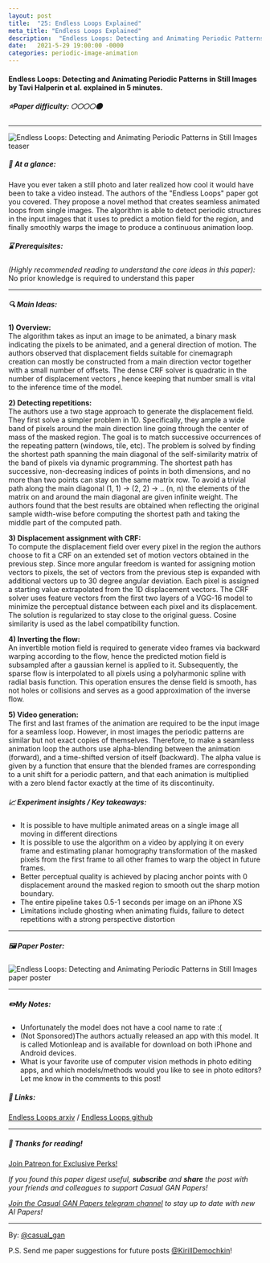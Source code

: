 ```yaml
---
layout: post
title:  "25: Endless Loops Explained"
meta_title: "Endless Loops Explained"
description:  "Endless Loops: Detecting and Animating Periodic Patterns in Still Images by Tavi Halperin et al. explained in 5 minutes."
date:   2021-5-29 19:00:00 -0000
categories: periodic-image-animation
---
```


#### Endless Loops: Detecting and Animating Periodic Patterns in Still Images by Tavi Halperin et al. explained in 5 minutes.

##### ⭐️Paper difficulty: 🌕🌕🌕🌕🌑

***

![Endless Loops: Detecting and Animating Periodic Patterns in Still Images teaser](/assets/images/endless_loops_teaser.gif "Endless Loops teaser")

##### 🎯 At a glance:

Have you ever taken a still photo and later realized how cool it would have been to take a video instead. The authors of the "Endless Loops" paper got you covered. They propose a novel method that creates seamless animated loops from single images. The algorithm is able to detect periodic structures in the input images that it uses to predict a motion field for the region, and finally smoothly warps the image to produce a continuous animation loop.

##### ⌛️ Prerequisites:

*(Highly recommended reading to understand the core ideas in this paper):*  
No prior knowledge is required to understand this paper

***

##### 🔍 Main Ideas:

**1) Overview:**  
The algorithm takes as input an image to be animated, a binary mask indicating the pixels to be animated, and a general direction of motion. The authors observed that displacement fields suitable for cinemagraph creation can mostly be constructed from a main direction vector together with a small number of offsets. The dense CRF solver is quadratic in the number of displacement vectors , hence keeping that number small is vital to the inference time of the model.

**2) Detecting repetitions:**  
The authors use a two stage approach to generate the displacement field. They first solve a simpler problem in 1D. Specifically, they ample a wide band of pixels around the main direction line going through the center of mass of the masked region. The goal is to match successive occurrences of the repeating pattern (windows, tile, etc). The problem is solved by finding the shortest path spanning the main diagonal of the self-similarity matrix of the band of pixels via dynamic programming. The shortest path has successive, non-decreasing indices of points in both dimensions, and no more than two points can stay on the same matrix row. To avoid a trivial path along the main diagonal (1, 1) -> (2, 2) -> .. (n, n) the elements of the matrix on and around the main diagonal are given infinite weight. The authors found that the best results are obtained when reflecting the original sample width-wise before computing the shortest path and taking the middle part of the computed path.

**3) Displacement assignment with CRF:**  
To compute the displacement field over every pixel in the region the authors choose to fit a CRF on an extended set of motion vectors obtained in the previous step. Since more angular freedom is wanted for assigning motion vectors to pixels, the set of vectors from the previous step is expanded with additional vectors up to 30 degree angular deviation. Each pixel is assigned a starting value extrapolated from the 1D displacement vectors.
The CRF solver uses feature vectors from the first two layers of a VGG-16 model to minimize the perceptual distance between each pixel and its displacement. The solution is regularized to stay close to the original guess. Cosine similarity is used as the label compatibility function.

**4) Inverting the flow:**  
An invertible motion field is required to generate video frames via backward warping according to the flow, hence the predicted motion field is subsampled after a gaussian kernel is applied to it. Subsequently, the sparse flow is interpolated to all pixels using a polyharmonic spline with radial basis function. This operation ensures the dense field is smooth, has not holes or collisions and serves as a good approximation of the inverse flow.

**5) Video generation:**  
The first and last frames of the animation are required to be the input image for a seamless loop. However, in most images the periodic patterns are similar but not exact copies of themselves. Therefore, to make a seamless animation loop the authors use alpha-blending between the animation (forward), and a time-shifted version of itself (backward). The alpha value is given by a function that ensure that the blended frames are corresponding to a unit shift for a periodic pattern, and that each animation is multiplied with a zero blend factor exactly at the time of its discontinuity.

##### 📈 Experiment insights / Key takeaways:

- It is possible to have multiple animated areas on a single image all moving in different directions
- It is possible to use the algorithm on a video by applying it on every frame and estimating planar homography transformation of the masked pixels from the first frame to all other frames to warp the object in future frames.
- Better perceptual quality is achieved by placing anchor points with 0 displacement around the masked region to smooth out the sharp motion boundary.
- The entire pipeline takes 0.5-1 seconds per image on an iPhone XS
- Limitations include ghosting when animating fluids, failure to detect repetitions with a strong perspective distortion
***

##### 🖼️ Paper Poster:

![Endless Loops: Detecting and Animating Periodic Patterns in Still Images paper poster](/assets/images/endless_loops.png "Endless Loops Paper Poster")

***

##### ✏️My Notes:

- Unfortunately the model does not have a cool name to rate :(
- (Not Sponsored)The authors actually released an app with this model. It is called Motionleap and is available for download on both iPhone and Android devices.
- What is your favorite use of computer vision methods in photo editing apps, and which models/methods would you like to see in photo editors? Let me know in the comments to this post!

##### 🔗 Links:
[Endless Loops arxiv](https://storage.googleapis.com/ltx-public-images/Endless_Loops__Detecting_and_animating_periodic_patterns_in_still_images.pdf) / [Endless Loops github](https://pub.res.lightricks.com/endless-loops/)

***

##### 👋 Thanks for reading!

<a href="https://www.patreon.com/bePatron?u=53448948" data-patreon-widget-type="become-patron-button">Join Patreon for Exclusive Perks!</a><script async src="https://c6.patreon.com/becomePatronButton.bundle.js"></script>

*If you found this paper digest useful, **subscribe** and **share** the post with your friends and colleagues to support Casual GAN Papers!*

*[Join the Casual GAN Papers telegram channel](https://t.me/joinchat/KeutnzlvetRkZGZi) to stay up to date with new AI Papers!*

***

By: [@casual_gan](https://t.me/joinchat/KeutnzlvetRkZGZi)

P.S. Send me paper suggestions for future posts
[@KirillDemochkin](mailto:kdemochkin@gmail.com)!
